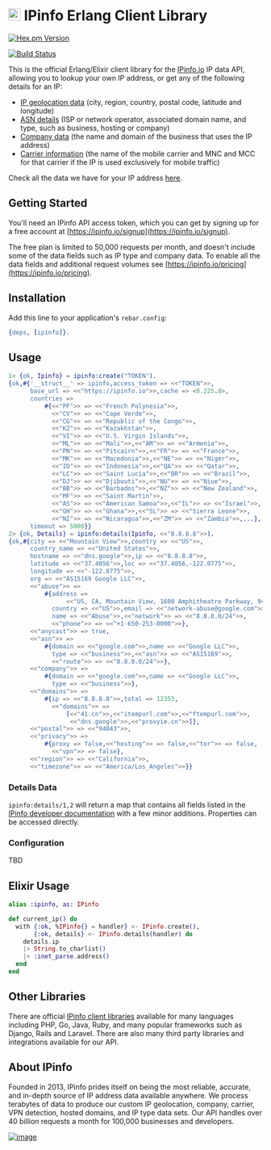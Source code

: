 # [<img src="https://ipinfo.io/static/ipinfo-small.svg" alt="IPinfo" width="24"/>](https://ipinfo.io/) IPinfo Erlang Client Library

[![Hex.pm Version](https://img.shields.io/hexpm/v/ipinfo.svg)](https://hex.pm/packages/ipinfo)

[![Build Status](https://github.com/ipinfo/erlang/workflows/CI/badge.svg)](https://github.com/ipinfo/erlang/actions)

This is the official Erlang/Elixir client library for the [IPinfo.io](https://ipinfo.io) IP data API, allowing you to lookup your own IP address, or get any of the following details for an IP:

- [IP geolocation data](https://ipinfo.io/ip-geolocation-api) (city, region, country, postal code, latitude and longitude)
- [ASN details](https://ipinfo.io/asn-api) (ISP or network operator, associated domain name, and type, such as business, hosting or company)
- [Company data](https://ipinfo.io/ip-company-api) (the name and domain of the business that uses the IP address)
- [Carrier information](https://ipinfo.io/ip-carrier-api) (the name of the mobile carrier and MNC and MCC for that carrier if the IP is used exclusively for mobile traffic)

Check all the data we have for your IP address [here](https://ipinfo.io/what-is-my-ip).

## Getting Started

You'll need an IPinfo API access token, which you can get by signing up for a free account at [https://ipinfo.io/signup](https://ipinfo.io/signup).

The free plan is limited to 50,000 requests per month, and doesn't include some of the data fields such as IP type and company data. To enable all the data fields and additional request volumes see [https://ipinfo.io/pricing](https://ipinfo.io/pricing).

## Installation

Add this line to your application's `rebar.config`:

```erlang
{deps, [ipinfo]}.
```

## Usage

```erlang
1> {ok, Ipinfo} = ipinfo:create("TOKEN").
{ok,#{'__struct__' => ipinfo,access_token => <<"TOKEN">>,
      base_url => <<"https://ipinfo.io">>,cache => <0.225.0>,
      countries =>
          #{<<"PF">> => <<"French Polynesia">>,
            <<"CV">> => <<"Cape Verde">>,
            <<"CG">> => <<"Republic of the Congo">>,
            <<"KZ">> => <<"Kazakhstan">>,
            <<"VI">> => <<"U.S. Virgin Islands">>,
            <<"ML">> => <<"Mali">>,<<"AM">> => <<"Armenia">>,
            <<"PN">> => <<"Pitcairn">>,<<"FR">> => <<"France">>,
            <<"MK">> => <<"Macedonia">>,<<"NE">> => <<"Niger">>,
            <<"ID">> => <<"Indonesia">>,<<"QA">> => <<"Qatar">>,
            <<"LC">> => <<"Saint Lucia">>,<<"BR">> => <<"Brazil">>,
            <<"DJ">> => <<"Djibouti">>,<<"NU">> => <<"Niue">>,
            <<"BB">> => <<"Barbados">>,<<"NZ">> => <<"New Zealand">>,
            <<"MF">> => <<"Saint Martin">>,
            <<"AS">> => <<"American Samoa">>,<<"IL">> => <<"Israel">>,
            <<"GH">> => <<"Ghana">>,<<"SL">> => <<"Sierra Leone">>,
            <<"NI">> => <<"Nicaragua">>,<<"ZM">> => <<"Zambia">>,...},
      timeout => 5000}}
2> {ok, Details} = ipinfo:details(Ipinfo, <<"8.8.8.8">>).
{ok,#{city => <<"Mountain View">>,country => <<"US">>,
      country_name => <<"United States">>,
      hostname => <<"dns.google">>,ip => <<"8.8.8.8">>,
      latitude => <<"37.4056">>,loc => <<"37.4056,-122.0775">>,
      longitude => <<"-122.0775">>,
      org => <<"AS15169 Google LLC">>,
      <<"abuse">> =>
          #{address =>
                <<"US, CA, Mountain View, 1600 Amphitheatre Parkway, 94043">>,
            country => <<"US">>,email => <<"network-abuse@google.com">>,
            name => <<"Abuse">>,<<"network">> => <<"8.8.8.0/24">>,
            <<"phone">> => <<"+1-650-253-0000">>},
      <<"anycast">> => true,
      <<"asn">> =>
          #{domain => <<"google.com">>,name => <<"Google LLC">>,
            type => <<"business">>,<<"asn">> => <<"AS15169">>,
            <<"route">> => <<"8.8.8.0/24">>},
      <<"company">> =>
          #{domain => <<"google.com">>,name => <<"Google LLC">>,
            type => <<"business">>},
      <<"domains">> =>
          #{ip => <<"8.8.8.8">>,total => 12353,
            <<"domains">> =>
                [<<"41.cn">>,<<"itempurl.com">>,<<"ftempurl.com">>,
                 <<"dns.google">>,<<"proxyie.cn">>]},
      <<"postal">> => <<"94043">>,
      <<"privacy">> =>
          #{proxy => false,<<"hosting">> => false,<<"tor">> => false,
            <<"vpn">> => false},
      <<"region">> => <<"California">>,
      <<"timezone">> => <<"America/Los_Angeles">>}}
```

### Details Data

`ipinfo:details/1,2` will return a map that contains all fields
listed in the [IPinfo developer documentation](https://ipinfo.io/developers/responses#full-response)
with a few minor additions. Properties can be accessed directly.

### Configuration

TBD

## Elixir Usage

```elixir
alias :ipinfo, as: IPinfo

def current_ip() do
  with {:ok, %IPinfo{} = handler} <- IPinfo.create(),
       {:ok, details} <- IPinfo.details(handler) do
    details.ip
    |> String.to_charlist()
    |> :inet_parse.address()
  end
end
```

## Other Libraries

There are official [IPinfo client libraries](https://ipinfo.io/developers/libraries) available for many languages including PHP, Go, Java, Ruby, and many popular frameworks such as Django, Rails and Laravel. There are also many third party libraries and integrations available for our API.

## About IPinfo

Founded in 2013, IPinfo prides itself on being the most reliable, accurate, and in-depth source of IP address data available anywhere. We process terabytes of data to produce our custom IP geolocation, company, carrier, VPN detection, hosted domains, and IP type data sets. Our API handles over 40 billion requests a month for 100,000 businesses and developers.

[![image](https://avatars3.githubusercontent.com/u/15721521?s=128&u=7bb7dde5c4991335fb234e68a30971944abc6bf3&v=4)](https://ipinfo.io/)
